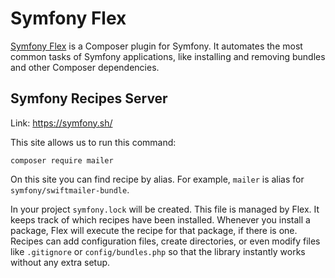 # Symfony Flex

[Symfony Flex](https://github.com/symfony/flex) is a Composer plugin for Symfony. 
It automates the most common tasks of Symfony applications, 
like installing and removing bundles and other Composer dependencies. 

## Symfony Recipes Server

Link: https://symfony.sh/

This site allows us to run this command:

```
composer require mailer
```
On this site you can find recipe by alias. For example, `mailer` is alias for `symfony/swiftmailer-bundle`.

In your project `symfony.lock` will be created. This file is managed by Flex. 
It keeps track of which recipes have been installed. 
Whenever you install a package, Flex will execute the recipe for that package, if there is one. 
Recipes can add configuration files, create directories, or even modify files like `.gitignore` 
or `config/bundles.php` so that the library instantly works without any extra setup.
